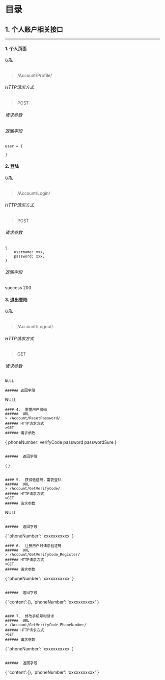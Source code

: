 
# 目录


## 1.  个人账户相关接口

***
#### 1. 个人页面
######  URL
> /Account/Profile/
###### HTTP请求方式
>POST
###### 请求参数

###### 返回字段
```
user = {

}
```
#### 2.  登陆
###### URL
> /Account/Login/
###### HTTP请求方式
>POST
###### 请求参数
```
{
    username: xxx,
    password: xxx,
}
```

###### 返回字段
success 200
#### 3. 退出登陆
###### URL
> /Account/Logout/
###### HTTP请求方式
>GET
###### 请求参数
```
NULL

###### 返回字段
```
NULL
```
#### 4.  重置用户密码
######  URL
> /Account/ResetPassword/
###### HTTP请求方式
>GET
###### 请求参数
```
{
    phoneNumber:
    verifyCode
    password
    passwordSure
}
```

######  返回字段
```
{
}
```

#### 5.  获得验证码，需要登陆
######  URL
> /Account/GetVerifyCode/
###### HTTP请求方式
>GET
###### 请求参数
```
NULL
```

######  返回字段
```
{
	'phoneNumber': 'xxxxxxxxxxx'
}
```
#### 6.  注册用户时请求验证码
######  URL
> /Account/GetVerifyCode_Register/
###### HTTP请求方式
>GET
###### 请求参数
```
{
	'phoneNumber': 'xxxxxxxxxxx'
}
```

######  返回字段
```
{
	'content':{},
	'phoneNumber': 'xxxxxxxxxxx'
}
```

#### 7.  修改手机号时请求
######  URL
> /Account/GetVerifyCode_PhoneNumber/
###### HTTP请求方式
>GET
###### 请求参数
```
{
	'phoneNumber': 'xxxxxxxxxxx'
}
```

######  返回字段
```
{
	'content':{},
	'phoneNumber': 'xxxxxxxxxxx'
}
```












































































































































































































































































































































































































































































































































